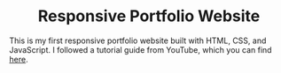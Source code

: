 <div align="center">

# Responsive Portfolio Website

</div>

<p align="left">
This is my first responsive portfolio website built with HTML, CSS, and JavaScript. I followed a tutorial guide from YouTube, which you can find <a href="https://youtu.be/ldwlOzRvYOU?si=UwsRVnle73WUvAXm">here</a>.
</p>
